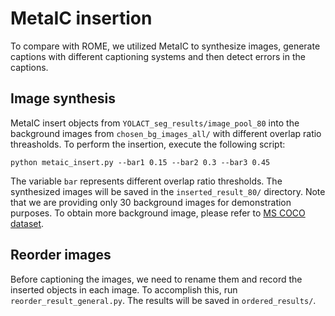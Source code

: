 # MetaIC insertion
To compare with ROME, we utilized MetaIC to synthesize images, generate captions with different captioning systems and then detect errors in the captions.
## Image synthesis
MetaIC insert objects from `YOLACT_seg_results/image_pool_80` into the background images from `chosen_bg_images_all/` with different overlap ratio threasholds.
To perform the insertion, execute the following script:
```shell
python metaic_insert.py --bar1 0.15 --bar2 0.3 --bar3 0.45
```
The variable `bar` represents different overlap ratio thresholds.
The synthesized images will be saved in the `inserted_result_80/` directory.
Note that we are providing only 30 background images for demonstration purposes.
To obtain more background image, please refer to [MS COCO dataset](http://images.cocodataset.org/zips/val2014.zip).
## Reorder images
Before captioning the images, we need to rename them and record the inserted objects in each image.
To accomplish this, run `reorder_result_general.py`.
The results will be saved in `ordered_results/`.
